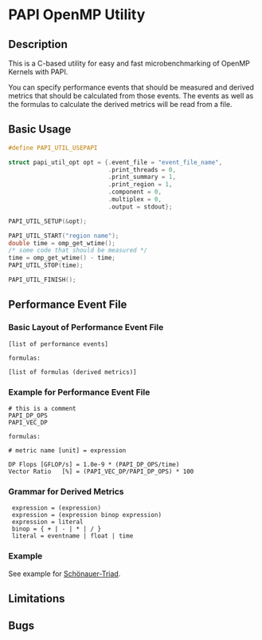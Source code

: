 # PAPI OpenMP Utility

## Description

This is a C-based utility for easy and fast microbenchmarking of OpenMP Kernels with PAPI.

You can specify performance events that should be measured and derived metrics that should be calculated from those events. The events as well as the formulas to calculate the derived metrics will be read from a file.

## Basic Usage

```c
#define PAPI_UTIL_USEPAPI

struct papi_util_opt opt = {.event_file = "event_file_name",
                            .print_threads = 0,
                            .print_summary = 1,
                            .print_region = 1,
                            .component = 0,
                            .multiplex = 0,
                            .output = stdout};

PAPI_UTIL_SETUP(&opt);

PAPI_UTIL_START("region name");
double time = omp_get_wtime();
/* some code that should be measured */
time = omp_get_wtime() - time;
PAPI_UTIL_STOP(time);

PAPI_UTIL_FINISH();
```

## Performance Event File

### Basic Layout of Performance Event File

```
[list of performance events]

formulas:

[list of formulas (derived metrics)]
```

### Example for Performance Event File

```
# this is a comment
PAPI_DP_OPS
PAPI_VEC_DP

formulas:

# metric name [unit] = expression

DP Flops [GFLOP/s] = 1.0e-9 * (PAPI_DP_OPS/time)
Vector Ratio   [%] = (PAPI_VEC_DP/PAPI_DP_OPS) * 100
```

### Grammar for Derived Metrics
```
 expression = (expression)
 expression = (expression binop expression)
 expression = literal
 binop = { + | - | * | / }
 literal = eventname | float | time
```

### Example

See example for [Schönauer-Triad](./examples/triad.c).

## Limitations

## Bugs